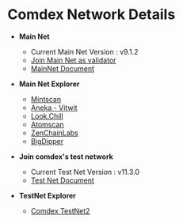 # Comdex Network Details


* **Main Net** 
  * Current Main Net Version : v9.1.2
  * [Join Main Net as validator](https://github.com/comdex-official/networks/blob/main/mainnet/02-validator-post-gentx.md)
  * [MainNet Document](https://github.com/comdex-official/networks/tree/main/mainnet/comdex-1)

* **Main Net Explorer**
  * [Mintscan](https://www.mintscan.io/comdex/)
  * [Aneka - Vitwit](https://comdex.aneka.io/)
  * [Look.Chill](https://look.chillvalidation.com/comdex)
  * [Atomscan](https://atomscan.com/comdex)
  * [ZenChainLabs](https://comdex.zenscan.io/)
  * [BigDipper](http://comdex.bigdipper.live)

* **Join comdex's test network** 
  * Current Test Net Version : v11.3.0
  * [Test Net Document](https://github.com/comdex-official/networks/tree/main/testnet/testnet-2/README.md)
  
  
* **TestNet Explorer**
  * [Comdex TestNet2](https://test2-explorer.comdex.one)
 

